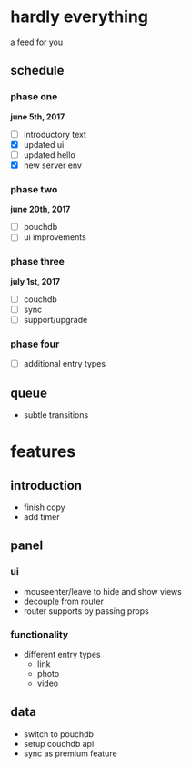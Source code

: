 # hardly everything
a feed for you

## schedule

### phase one
**june 5th, 2017**
- [ ] introductory text
- [x] updated ui
- [ ] updated hello
- [x] new server env

### phase two
**june 20th, 2017**
- [ ] pouchdb
- [ ] ui improvements

### phase three
**july 1st, 2017**
- [ ] couchdb
- [ ] sync
- [ ] support/upgrade

### phase four
- [ ] additional entry types

## queue
- subtle transitions

# features

## introduction
- finish copy
- add timer

## panel

### ui
- mouseenter/leave to hide and show views
- decouple from router
- router supports by passing props

### functionality
- different entry types
  - link
  - photo
  - video

## data
- switch to pouchdb
- setup couchdb api
- sync as premium feature
